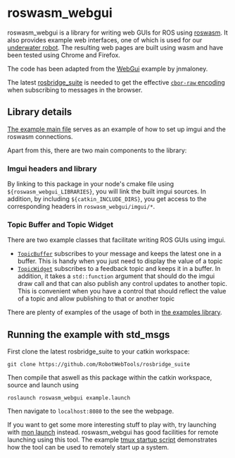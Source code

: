 # roswasm_webgui

roswasm_webgui is a library for writing web GUIs for ROS using [roswasm](https://github.com/nilsbore/roswasm_suite/tree/master/roswasm).
It also provides example web interfaces, one of which is used for our [underwater robot](https://github.com/nilsbore/sam_webgui).
The resulting web pages are built using wasm and have been tested using Chrome and Firefox.

The code has been adapted from the [WebGui](https://github.com/jnmaloney/WebGui) example by jnmaloney.

The latest [rosbridge_suite](https://github.com/RobotWebTools/rosbridge_suite) is needed
to get the effective [`cbor-raw` encoding](https://github.com/RobotWebTools/rosbridge_suite/commit/dc7fcb282d1326d573abe83579cc7d989ae71739) when subscribing to messages in the browser.

## Library details

[The example main file](https://github.com/nilsbore/roswasm_suite/blob/master/roswasm_webgui/src/main.cpp)
serves as an example of how to set up imgui and the roswasm connections.

Apart from this, there are two main components to the library:

### Imgui headers and library

By linking to this package in your node's cmake file using `${roswasm_webgui_LIBRARIES}`, you will link the built imgui sources.
In addition, by including `${catkin_INCLUDE_DIRS}`, you get access to the corresponding headers in `roswasm_webgui/imgui/*`.

### Topic Buffer and Topic Widget

There are two example classes that facilitate writing ROS GUIs using imgui.

* [`TopicBuffer`](https://github.com/nilsbore/roswasm_suite/blob/master/roswasm_webgui/include/roswasm_webgui/roswasm_widget.h#L13) subscribes to your message and keeps the latest one in a buffer. This is handy when you just need to display the value of a topic
* [`TopicWidget`](https://github.com/nilsbore/roswasm_suite/blob/master/roswasm_webgui/include/roswasm_webgui/roswasm_widget.h#L37) subscribes to a feedback topic and keeps it in a buffer. In addition, it takes a `std::function` argument that should do the imgui draw call and that can also publish any control updates to another topic. This is convenient when you have a control that should reflect the value of a topic and allow publishing to that or another topic

There are plenty of examples of the usage of both in [the examples library](https://github.com/nilsbore/roswasm_suite/blob/master/roswasm_webgui/include/roswasm_webgui/roswasm_examples.h).

## Running the example with std_msgs

First clone the latest rosbridge_suite to your catkin workspace:
```
git clone https://github.com/RobotWebTools/rosbridge_suite
```
Then compile that aswell as this package within the catkin workspace, source and launch using
```
roslaunch roswasm_webgui example.launch
```
Then navigate to `localhost:8080` to the see the webpage.

If you want to get some more interesting stuff to play with,
try launching with [mon launch](http://wiki.ros.org/rosmon) instead.
roswasm_webgui has good facilities for remote launching using this tool.
The example [tmux startup script](https://github.com/nilsbore/roswasm_webgui/blob/master/scripts/example.sh)
demonstrates how the tool can be used to remotely start up a system.
